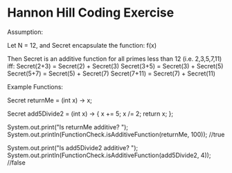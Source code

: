 Hannon Hill Coding Exercise
========================

Assumption:

Let N = 12, and Secret encapsulate the function: f(x)

Then Secret is an additive function for all primes less than 12 (i.e. 2,3,5,7,11) iff:
Secret(2+3) = Secret(2) + Secret(3)
Secret(3+5) = Secret(3) + Secret(5)
Secret(5+7) = Secret(5) + Secret(7)
Secret(7+11) = Secret(7) + Secret(11)


Example Functions:

Secret returnMe = (int x) -> x;
        
Secret add5Divide2 = (int x) -> {
  x += 5;
  x /= 2;
  return x;
  };
        
System.out.print("Is returnMe additive? ");
System.out.println(FunctionCheck.isAdditiveFunction(returnMe, 100));
//true
        
System.out.print("Is add5Divide2 additive? "); 
System.out.println(FunctionCheck.isAdditiveFunction(add5Divide2, 4));
//false
